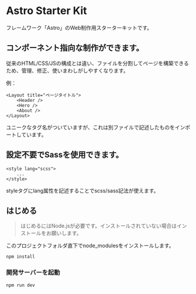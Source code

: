 # Astro Starter Kit
フレームワーク「Astro」のWeb制作用スターターキットです。

## コンポーネント指向な制作ができます。
従来のHTML/CSS/JSの構成とは違い、ファイルを分割してページを構築できるため、管理、修正、使いまわしがしやすくなります。

例：
```
<Layout title="ページタイトル">
    <Header />
    <Hero />
    <About />
</Layout>
```
ユニークなタグ名がついていますが、これは別ファイルで記述したものをインポートしています。

## 設定不要でSassを使用できます。
```
<style lang="scss">
    ...
</style>
```
styleタグにlang属性を記述することでscss/sass記法が使えます。

## はじめる
> はじめるにはNode.jsが必要です。インストールされていない場合はインストールをお願いします。

このプロジェクトフォルダ直下でnode_modulesをインストールします。
```
npm install
```

### 開発サーバーを起動
```
npm run dev
```
